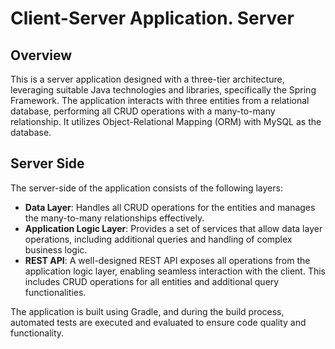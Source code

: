 # Client-Server Application. Server

## Overview

This is a server application designed with a three-tier architecture, leveraging suitable Java technologies and libraries, specifically the Spring Framework. 
The application interacts with three entities from a relational database, performing all CRUD operations with a many-to-many relationship. 
It utilizes Object-Relational Mapping (ORM) with MySQL as the database.

## Server Side

The server-side of the application consists of the following layers:

- **Data Layer**: Handles all CRUD operations for the entities and manages the many-to-many relationships effectively. 
- **Application Logic Layer**: Provides a set of services that allow data layer operations, including additional queries and handling of complex business logic.
- **REST API**: A well-designed REST API exposes all operations from the application logic layer, enabling seamless interaction with the client. This includes CRUD operations for all entities and additional query functionalities.

The application is built using Gradle, and during the build process, automated tests are executed and evaluated to ensure code quality and functionality.
